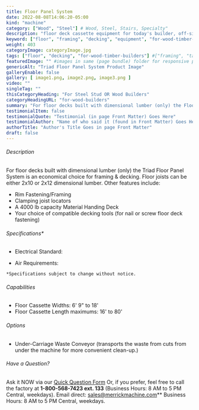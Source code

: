 ```yaml
---
title: Floor Panel System
date: 2022-08-08T14:06:20-05:00
kind: "machine"
category: ["Wood", "Steel"] # Wood, Steel, Stairs, Specialty"
description: "floor deck cassette equipment for today's builder, off-site manufacturing, modular construction, wall panelization center, including wall panel components and subcomponents machines."
keyword: ["floor", "framing", "decking", "equipment", "for-wood-timber-builders"]
weight: 403
categoryImage: categoryImage.jpg
tags: ["floor", "decking", "for-wood-timber-builders"] #["framing", "table", "mobile", "stick-builder" "shed-builder"]
featuredImage: "" #images in same (page bundle) folder for responsive processing
genericAlt: "Triad Floor Panel System Product Image"
galleryEnable: false
gallery: [ image1.png, image2.png, image3.png ]
video: ""
singleTag: ""
thisCategoryHeading: "For Steel Stud OR Wood Builders"
categoryHeadingURL: "for-wood-builders"
summary: "For floor decks built with dimensional lumber (only) the Floor Panel System is an economical choice for framing & decking."
testimonialItem: false
testimonialQuote: "Testimonial (in page Front Matter) Goes Here"
testimonialAuthor: "Name of who said it (found in Front Matter) Goes Here"
authorTitle: "Author's Title Goes in page Front Matter"
draft: false
---
```


###### Description

For floor decks built with dimensional lumber (only) the Triad Floor Panel System is an economical choice for framing & decking. Floor joists can be either 2x10 or 2x12 dimensional lumber. Other features include:

* Rim Fastening/Framing
* Clamping joist locators
* A 4000 lb capacity Material Handing Deck
* Your choice of compatible decking tools (for nail or screw floor deck fastening)

###### Specifications*

- Electrical Standard: 

- Air Requirements:

`*Specifications subject to change without notice.`

###### Capabilities

* Floor Cassette Widths: 6' 9" to 18'
* Floor Cassette Length maximums: 16' to 80'

###### Options

- Under-Carriage Waste Conveyor (transports the waste from cuts from under the machine for more convenient clean-up.)

###### Have a Question?

Ask it NOW via our [Quick Question Form](#qq)
Or, if you prefer, feel free to call the factory at **1-800-568-7423 ext. 133** (Business Hours: 8 AM to 5 PM Central, weekdays). Email direct: sales@merrickmachine.com** Business Hours: 8 AM to 5 PM Central, weekdays.
